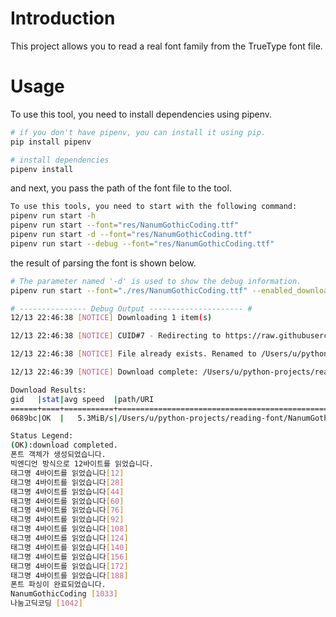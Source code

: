 # Introduction

This project allows you to read a real font family from the TrueType font file.

# Usage

To use this tool, you need to install dependencies using pipenv.

```sh
# if you don't have pipenv, you can install it using pip.
pip install pipenv

# install dependencies
pipenv install
```

and next, you pass the path of the font file to the tool.

```sh
To use this tools, you need to start with the following command:
pipenv run start -h
pipenv run start --font="res/NanumGothicCoding.ttf"
pipenv run start -d --font="res/NanumGothicCoding.ttf"
pipenv run start --debug --font="res/NanumGothicCoding.ttf"
```

the result of parsing the font is shown below.

```sh
# The parameter named '-d' is used to show the debug information.
pipenv run start --font="./res/NanumGothicCoding.ttf" --enabled_download --url="https://github.com/biud436/font-parser/raw/main/res/NanumGothicCoding.ttf"

# --------------- Debug Output --------------------- #
12/13 22:46:38 [NOTICE] Downloading 1 item(s)

12/13 22:46:38 [NOTICE] CUID#7 - Redirecting to https://raw.githubusercontent.com/biud436/font-parser/main/res/NanumGothicCoding.ttf

12/13 22:46:38 [NOTICE] File already exists. Renamed to /Users/u/python-projects/reading-font/NanumGothicCoding.1.ttf.

12/13 22:46:39 [NOTICE] Download complete: /Users/u/python-projects/reading-font/NanumGothicCoding.1.ttf

Download Results:
gid   |stat|avg speed  |path/URI
======+====+===========+=======================================================
0689bc|OK  |   5.3MiB/s|/Users/u/python-projects/reading-font/NanumGothicCoding.1.ttf

Status Legend:
(OK):download completed.
폰트 객체가 생성되었습니다.
빅엔디언 방식으로 12바이트를 읽었습니다.
태그명 4바이트를 읽었습니다[12]
태그명 4바이트를 읽었습니다[28]
태그명 4바이트를 읽었습니다[44]
태그명 4바이트를 읽었습니다[60]
태그명 4바이트를 읽었습니다[76]
태그명 4바이트를 읽었습니다[92]
태그명 4바이트를 읽었습니다[108]
태그명 4바이트를 읽었습니다[124]
태그명 4바이트를 읽었습니다[140]
태그명 4바이트를 읽었습니다[156]
태그명 4바이트를 읽었습니다[172]
태그명 4바이트를 읽었습니다[188]
폰트 파싱이 완료되었습니다.
NanumGothicCoding [1033]
나눔고딕코딩 [1042]
```
